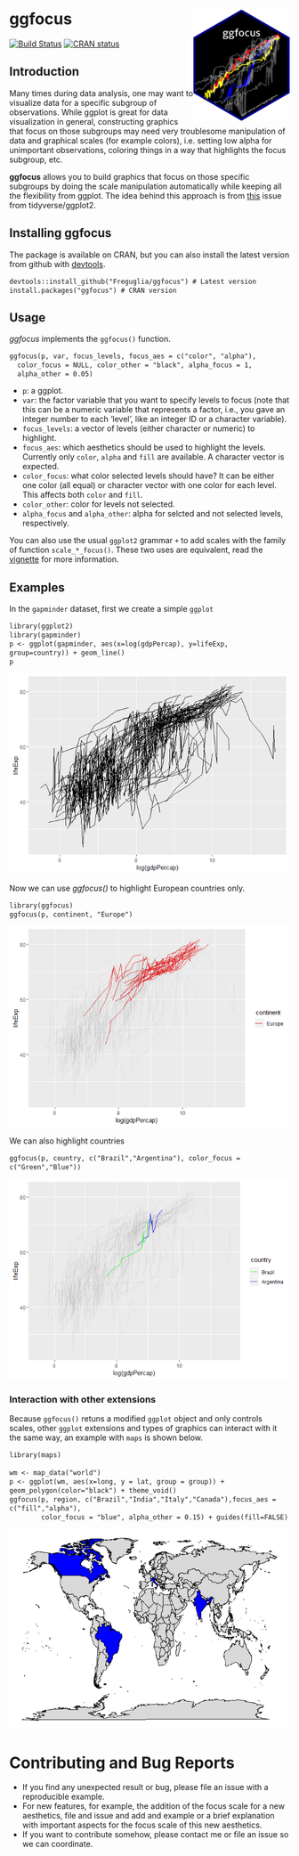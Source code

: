 ggfocus <img src='man/figures/logo.png' align="right" height="200" />
=====================================================================

<!-- badges: start -->

[![Build
Status](https://travis-ci.org/Freguglia/ggfocus.svg?branch=master)](https://travis-ci.org/Freguglia/ggfocus)
[![CRAN
status](http://www.r-pkg.org/badges/version-last-release/ggfocus)](https://cran.r-project.org/package=ggfocus)
<!-- badges: end -->

Introduction
------------

Many times during data analysis, one may want to visualize data for a
specific subgroup of observations. While ggplot is great for data
visualization in general, constructing graphics that focus on those
subgroups may need very troublesome manipulation of data and graphical
scales (for example colors), i.e. setting low alpha for unimportant
observations, coloring things in a way that highlights the focus
subgroup, etc.

**ggfocus** allows you to build graphics that focus on those specific
subgroups by doing the scale manipulation automatically while keeping
all the flexibility from ggplot. The idea behind this approach is from
[this](https://github.com/tidyverse/ggplot2/issues/2627) issue from
tidyverse/ggplot2.

Installing ggfocus
------------------

The package is available on CRAN, but you can also install the latest
version from github with [devtools](https://github.com/hadley/devtools).

    devtools::install_github("Freguglia/ggfocus") # Latest version
    install.packages("ggfocus") # CRAN version

Usage
-----

*ggfocus* implements the `ggfocus()` function.

    ggfocus(p, var, focus_levels, focus_aes = c("color", "alpha"),
      color_focus = NULL, color_other = "black", alpha_focus = 1,
      alpha_other = 0.05)

-   `p`: a ggplot.
-   `var`: the factor variable that you want to specify levels to focus
    (note that this can be a numeric variable that represents a factor,
    i.e., you gave an integer number to each ‘level’, like an integer ID
    or a character variable).
-   `focus_levels`: a vector of levels (either character or numeric) to
    highlight.
-   `focus_aes`: which aesthetics should be used to highlight the
    levels. Currently only `color`, `alpha` and `fill` are available. A
    character vector is expected.
-   `color_focus`: what color selected levels should have? It can be
    either one color (all equal) or character vector with one color for
    each level. This affects both `color` and `fill`.
-   `color_other`: color for levels not selected.
-   `alpha_focus` and `alpha_other`: alpha for selcted and not selected
    levels, respectively.

You can also use the usual `ggplot2` grammar `+` to add scales with the
family of function `scale_*_focus()`. These two uses are equivalent,
read the [vignette](vignettes/a-quick-guide-to-ggfocus.html) for more
information.

Examples
--------

In the `gapminder` dataset, first we create a simple `ggplot`

    library(ggplot2)
    library(gapminder)
    p <- ggplot(gapminder, aes(x=log(gdpPercap), y=lifeExp, group=country)) + geom_line()
    p

![](man/figures/README-ex1_create-1.png)

Now we can use *ggfocus()* to highlight European countries only.

    library(ggfocus)
    ggfocus(p, continent, "Europe")

![](man/figures/README-unnamed-chunk-2-1.png)

We can also highlight countries

    ggfocus(p, country, c("Brazil","Argentina"), color_focus = c("Green","Blue"))

![](man/figures/README-unnamed-chunk-3-1.png)

### Interaction with other extensions

Because `ggfocus()` retuns a modified `ggplot` object and only controls
scales, other `ggplot` extensions and types of graphics can interact
with it the same way, an example with `maps` is shown below.

    library(maps)

    wm <- map_data("world")
    p <- ggplot(wm, aes(x=long, y = lat, group = group)) + geom_polygon(color="black") + theme_void()
    ggfocus(p, region, c("Brazil","India","Italy","Canada"),focus_aes = c("fill","alpha"),
            color_focus = "blue", alpha_other = 0.15) + guides(fill=FALSE)

![](man/figures/README-unnamed-chunk-4-1.png)

Contributing and Bug Reports
============================

-   If you find any unexpected result or bug, please file an issue with
    a reproducible example.
-   For new features, for example, the addition of the focus scale for a
    new aesthetics, file and issue and add and example or a brief
    explanation with important aspects for the focus scale of this new
    aesthetics.
-   If you want to contribute somehow, please contact me or file an
    issue so we can coordinate.
